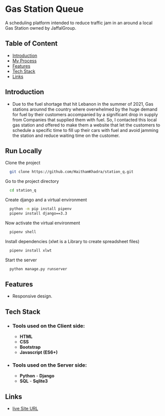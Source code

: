 # Gas Station Queue

A scheduling platform intended to reduce traffic jam in an around a local Gas Station owned by JaffalGroup.

## Table of Content

- [Introduction](#introduction)
- [My Process](#my-process)
- [Features](#features)
- [Tech Stack](#tech-stack)
- [Links](#links)

## Introduction

- Due to the fuel shortage that hit Lebanon in the summer of 2021, Gas stations arounnd the country where overwhelmed by the huge demand for fuel by their customers accompanied by a significant drop in supply from Companies that supplied them with fuel. So, I contacted this local gas station and offered to make them a website that let the customers to schedule a specific time to fill up their cars with fuel and avoid jamming the station and reduce waiting time on the customer.

## Run Locally

Clone the project

```bash
  git clone https://github.com/HaithamKhadra/station_q.git
```

Go to the project directory

```bash
  cd station_q
```

Create django and a virtual environment

```bash
  python -m pip install pipenv
  pipenv install django==3.3
```

Now activate the virtual environment

```bash
  pipenv shell
```

Install dependencies (xlwt is a Library to create spreadsheet files)

```bash
  pipenv install xlwt
```

Start the server

```bash
  python manage.py runserver
```

## Features

- Responsive design.

## Tech Stack

- ### Tools used on the **Client side:**

  - **HTML**
  - **CSS**
  - **Bootstrap**
  - **Javascript (ES6+)**

- ### Tools used on the **Server side:**

  - **Python** - **Django**
  - **SQL** - **Sqlite3**

## Links

- [live Site URL](https://jaffalgroup.pythonanywhere.com)
